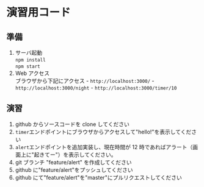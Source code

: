 # 演習用コード

## 準備

1. サーバ起動  
   `npm install`  
   `npm start`
1. Web アクセス  
   ブラウザから下記にアクセス - `http://localhost:3000/` - `http://localhost:3000/night` - `http://localhost:3000/timer/10`

## 演習

1. github からソースコードを clone してください
1. `timer`エンドポイントにブラウザからアクセスして"hello!"を表示してください
1. `alert`エンドポイントを追加実装し、現在時間が 12 時であればアラート（画面上に"起きてー"）を表示してください。
1. git ブランチ "feature/alert" を作成してください
1. github に"feature/alert"をプッシュしてください
1. github にて"feature/alert"を"master"にプルリクエストしてください

